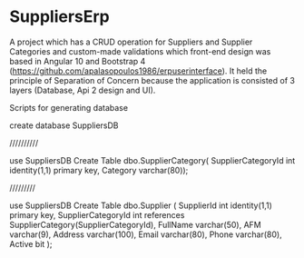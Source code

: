# SuppliersErp
A project which has a CRUD operation for Suppliers and Supplier Categories and custom-made validations
which front-end design was based in Angular 10 and Bootstrap 4 
(https://github.com/apalasopoulos1986/erpuserinterface). 
It held the principle of  Separation of Concern
because the application is consisted of 3 layers (Database, Api 2 design and UI).


Scripts for generating database

create database SuppliersDB

//////////

use SuppliersDB
Create Table dbo.SupplierCategory(
SupplierCategoryId int identity(1,1) primary key,
Category varchar(80));

/////////

use SuppliersDB
Create Table dbo.Supplier (
SupplierId int identity(1,1) primary key,
SupplierCategoryId int references SupplierCategory(SupplierCategoryId),
FullName varchar(50),
AFM varchar(9),
Address varchar(100),
Email varchar(80),
Phone varchar(80),
Active bit
);
